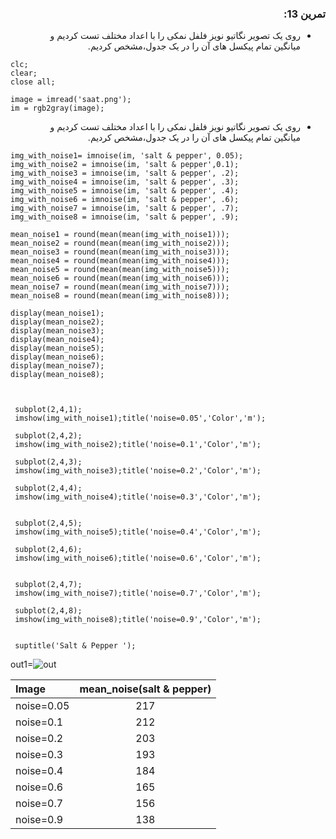 <div dir ="rtl">

###  تمرین 13:<br/>
</div>

<div dir ="rtl">

*  روی یک تصویر نگاتیو نویز فلفل نمکی را با اعداد مختلف تست کردیم و میانگین تمام پیکسل های آن را در یک جدول،مشخص کردیم.   <br/>



</div>





```
clc;
clear;
close all;

image = imread('saat.png');
im = rgb2gray(image);
```


<div dir ="rtl">

*  روی یک تصویر نگاتیو نویز فلفل نمکی را با اعداد مختلف تست کردیم و میانگین تمام پیکسل های آن را در یک جدول،مشخص کردیم.   <br/>

</div>




```
img_with_noise1= imnoise(im, 'salt & pepper', 0.05);
img_with_noise2 = imnoise(im, 'salt & pepper',0.1);
img_with_noise3 = imnoise(im, 'salt & pepper', .2);
img_with_noise4 = imnoise(im, 'salt & pepper', .3);
img_with_noise5 = imnoise(im, 'salt & pepper', .4);
img_with_noise6 = imnoise(im, 'salt & pepper', .6);
img_with_noise7 = imnoise(im, 'salt & pepper', .7);
img_with_noise8 = imnoise(im, 'salt & pepper', .9);

```

```
mean_noise1 = round(mean(mean(img_with_noise1)));
mean_noise2 = round(mean(mean(img_with_noise2)));
mean_noise3 = round(mean(mean(img_with_noise3)));
mean_noise4 = round(mean(mean(img_with_noise4)));
mean_noise5 = round(mean(mean(img_with_noise5)));
mean_noise6 = round(mean(mean(img_with_noise6)));
mean_noise7 = round(mean(mean(img_with_noise7)));
mean_noise8 = round(mean(mean(img_with_noise8)));
```

```
display(mean_noise1);
display(mean_noise2);
display(mean_noise3);
display(mean_noise4);
display(mean_noise5);
display(mean_noise6);
display(mean_noise7);
display(mean_noise8);



 subplot(2,4,1);
 imshow(img_with_noise1);title('noise=0.05','Color','m');
 
 subplot(2,4,2);
 imshow(img_with_noise2);title('noise=0.1','Color','m');
 
 subplot(2,4,3);
 imshow(img_with_noise3);title('noise=0.2','Color','m');
 
 subplot(2,4,4);
 imshow(img_with_noise4);title('noise=0.3','Color','m');
 
 
 subplot(2,4,5);
 imshow(img_with_noise5);title('noise=0.4','Color','m');
 
 subplot(2,4,6);
 imshow(img_with_noise6);title('noise=0.6','Color','m');
 
 
 subplot(2,4,7);
 imshow(img_with_noise7);title('noise=0.7','Color','m');
 
 subplot(2,4,8);
 imshow(img_with_noise8);title('noise=0.9','Color','m');
 
 
 suptitle('Salt & Pepper ');

```



out1=![out](t13.png)









|     Image      | mean_noise(salt & pepper) | 
|     :---       |           :---:            |          
|   noise=0.05   |            217            | 
|   noise=0.1    |            212            | 
|   noise=0.2    |            203            | 
|   noise=0.3    |            193            | 
|   noise=0.4    |            184            | 
|   noise=0.6    |            165            | 
|   noise=0.7    |            156            | 
|   noise=0.9    |            138            | 
